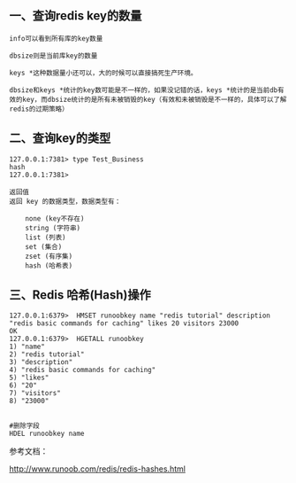 ## 一、查询redis key的数量
```
info可以看到所有库的key数量

dbsize则是当前库key的数量

keys *这种数据量小还可以，大的时候可以直接搞死生产环境。

dbsize和keys *统计的key数可能是不一样的，如果没记错的话，keys *统计的是当前db有效的key，而dbsize统计的是所有未被销毁的key（有效和未被销毁是不一样的，具体可以了解redis的过期策略）
```

## 二、查询key的类型
```
127.0.0.1:7381> type Test_Business
hash
127.0.0.1:7381> 

返回值
返回 key 的数据类型，数据类型有：

    none (key不存在)
    string (字符串)
    list (列表)
    set (集合)
    zset (有序集)
    hash (哈希表)

```

## 三、Redis 哈希(Hash)操作
```
127.0.0.1:6379>  HMSET runoobkey name "redis tutorial" description "redis basic commands for caching" likes 20 visitors 23000
OK
127.0.0.1:6379>  HGETALL runoobkey
1) "name"
2) "redis tutorial"
3) "description"
4) "redis basic commands for caching"
5) "likes"
6) "20"
7) "visitors"
8) "23000"


#删除字段
HDEL runoobkey name
```




参考文档：

http://www.runoob.com/redis/redis-hashes.html
